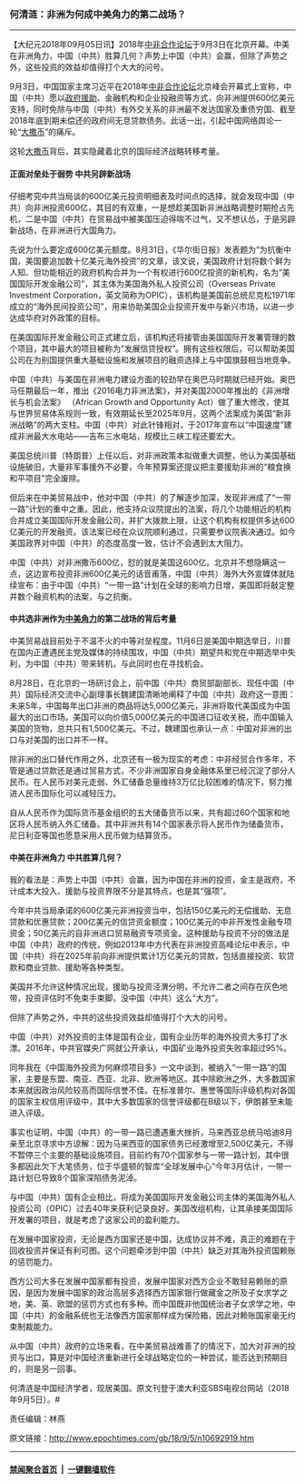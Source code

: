 ### 何清涟：非洲为何成中美角力的第二战场？
------------------------

<p>【大纪元2018年09月05日讯】2018年<a href="http://www.epochtimes.com/gb/tag/%E4%B8%AD%E9%9D%9E%E5%90%88%E4%BD%9C%E8%AE%BA%E5%9D%9B.html">中非合作论坛</a>于9月3日在北京开幕。中美在非洲角力，中国（中共）胜算几何？声势上中国（中共）会赢，但除了声势之外，这些投资的效益却值得打个大大的问号。</p>
<p>9月3日，中国国家主席习近平在2018年<a href="http://www.epochtimes.com/gb/tag/%E4%B8%AD%E9%9D%9E%E5%90%88%E4%BD%9C%E8%AE%BA%E5%9D%9B.html">中非合作论坛</a>北京峰会开幕式上宣称，中国（中共）愿以<a href="http://www.epochtimes.com/gb/tag/%E6%94%BF%E5%BA%9C%E6%8F%B4%E5%8A%A9.html">政府援助</a>、金融机构和企业投融资等方式，向非洲提供600亿美元支持，同时免除与中国（中共）有外交关系的非洲最不发达国家及重债穷国、截至2018年底到期未偿还的政府间无息贷款债务。此话一出，引起中国网络舆论一轮“<a href="http://www.epochtimes.com/gb/tag/%E5%A4%A7%E6%92%92%E5%B8%81.html">大撒币</a>”的痛斥。</p>
<p>这轮<a href="http://www.epochtimes.com/gb/tag/%E5%A4%A7%E6%92%92%E5%B8%81.html">大撒币</a>背后，其实隐藏着北京的国际经济战略转移考量。</p>
<h4>正面对垒处于弱势 中共另辟新战场</h4>
<p>仔细考究中共当局谈的600亿美元投资明细表及时间点的选择，就会发现中国（中共）向非洲投资600亿，其目的有双重，一是想趁美国新非洲战略调整时期抢占先机，二是中国（中共）在贸易战中被美国压迫得喘不过气，又不想认怂，于是另辟新战场，在非洲进行大国角力。</p>
<p>先说为什么要定成600亿美元额度。8月31日，《华尔街日报》发表题为“为抗衡中国，美国要追加数十亿美元海外投资”的文章，该文说，美国政府计划将数个鲜为人知、但功能相近的政府机构合并为一个有权进行600亿投资的新机构，名为“美国国际开发金融公司”，其主体为美国海外私人投资公司（Overseas Private Investment Corporation，英文简称为OPIC），该机构是美国前总统尼克松1971年成立的“海外民间投资公司”，用来协助美国企业投资开发中与新兴市场，以进一步达成华府对外政策的目标。</p>
<p>在美国国际开发金融公司正式建立后，该机构还将接管由美国国际开发署管理的数个项目，其中最大的项目被称为“发展信贷授权”。拥有这些权限后，可以帮助美国公司在为别国提供重大基础设施和发展项目的融资选择上与中国旗鼓相当地竞争。</p>
<p>中国（中共）与美国在非洲电力建设方面的较劲早在奥巴马时期就已经开始。奥巴马任期最后一年，推出《2016电力非洲法案》，并对美国2000年推出的《非洲增长与机会法案》 （African Growth and Opportunity Act）做了重大修改，使其与世界贸易体系规则一致，有效期延长至2025年9月，这两个法案成为美国“新非洲战略”的两大支柱。中国（中共）对此针锋相对，于2017年宣布以“中国速度”建成非洲最大水电站——吉布三水电站，规模比三峡工程还要宏大。</p>
<p>美国总统川普（特朗普）上任以后，对非洲政策本拟做重大调整，他认为美国基础设施破旧，大量非军事援外不必要，今年预算案还提议把主要援助非洲的“粮食换和平项目”完全废除。</p>
<p>但后来在中美贸易战中，他对中国（中共）的了解逐步加深，发现非洲成了“一带一路”计划的重中之重。因此，他支持众议院提出的法案，将几个功能相近的机构合并成立美国国际开发金融公司，并扩大拨款上限，让这个机构有权提供多达600亿美元的开发融资。该法案已经在众议院顺利通过，只需要参议院表决通过。如今美国政界对中国（中共）的态度高度一致，估计不会遇到太大阻力。</p>
<p>中国（中共）对非洲撒币600亿，怼的就是美国这600亿。北京并不想隐瞒这一点，这边宣布投资非洲600亿美元的话音甫落，中国（中共）海外大外宣媒体就陆续宣布：由于中国（中共）“一带一路”计划在全球的影响力日增，美国即将敲定整并数个融资机构的法案，与之抗衡。</p>
<h4>中共选非洲作为<a href="http://www.epochtimes.com/gb/tag/%E4%B8%AD%E7%BE%8E%E8%A7%92%E5%8A%9B.html">中美角力</a>的第二战场的背后考量</h4>
<p>中美贸易战目前处于不温不火的中等对垒程度。11月6日是美国中期选举日，川普在国内正遭遇民主党及媒体的持续围攻，中国（中共）期望共和党在中期选举中失利，为中国（中共）带来转机，与此同时也在寻找机会。</p>
<p>8月28日，在北京的一场研讨会上，前中国（中共）商贸部副部长、现任中国（中共）国际经济交流中心副理事长魏建国清晰地阐释了中国（中共）政府这一意图：未来5年，中国每年出口非洲的商品将达5,000亿美元，非洲将取代美国成为中国最大的出口市场。美国可以向价值5,000亿美元的中国进口征收关税，而中国输入美国的货物，总共只有1,500亿美元。不过，魏建国也承认一点：中国对非洲的出口与对美国的出口并不一样。</p>
<p>除非洲的出口替代作用之外，北京还有一极为现实的考虑：中非经贸合作多年，不管是通过贷款还是通过贸易方式，不少非洲国家自身金融体系里已经沉淀了部分人民币。在人民币对美元走弱、外汇储备总量维持3万亿比较困难的情况下，努力推进人民币国际化可以减轻压力。</p>
<p>自从人民币作为国际货币基金组织的五大储备货币以来，共有超过60个国家和地区将人民币纳入外汇储备。其中非洲共有14个国家表示将人民币作为储备货币，尼日利亚等国也愿意采用人民币做为结算货币。</p>
<h4>中美在非洲角力 中共胜算几何？</h4>
<p>我的看法是：声势上中国（中共）会赢，因为中国在非洲的投资，金主是政府，不计成本大投入、援助与投资界限不分是其特点，也是其“强项”。</p>
<p>今年中共当局承诺的600亿美元非洲投资当中，包括150亿美元的无偿援助、无息贷款和优惠贷款；200亿美元的信贷资金额度；100亿美元的中非开发性金融专项资金；50亿美元的自非洲进口贸易融资专项资金。这种援助与投资不分的做法是中国（中共）政府的传统，例如2013年中方代表在非洲投资高峰论坛中表示，中国（中共）将在2025年前向非洲提供累计1万亿美元的贷款，包括直接投资、软贷款和商业贷款、援助等各种类型。</p>
<p>美国并不允许这种情况出现，援助与投资泾渭分明，不允许二者之间存在灰色地带，投资评估时不免束手束脚，没中国（中共）这么“大方”。</p>
<p>但除了声势之外，中共的这些投资效益却值得打个大大的问号。</p>
<p>中国（中共）对外投资的主体是国有企业，国有企业历年的海外投资大多打了水漂。2016年，中共官媒央广网就公开承认，中国矿业海外投资失败率超过95%。</p>
<p>同年我在《中国海外投资为何麻烦项目多》一文中谈到，被纳入“一带一路”的国家，主要是东盟、南亚、西亚、北非、欧洲等地区。其中除欧洲之外，大多数国家本来就因政治风险较高而国际信誉不佳。在标准普尔、惠誉等国际评级机构对各国的国家主权信用评级中，其中大多数国家的信誉评级都在B级以下，伊朗甚至未能进入评级。</p>
<p>事实也证明，中国（中共）的一带一路已遭遇重大挫折，马来西亚总统马哈迪8月亲至北京寻求中方谅解：因为马来西亚的国家债务已经激增至2,500亿美元，不得不暂停三个主要的基础设施项目。目前约有70个国家参与一带一路计划，其中很多都因此欠下大笔债务，位于华盛顿的智库“全球发展中心”今年3月估计，一带一路计划已导致8个国家深陷债务泥淖。</p>
<p>与中国（中共）国有企业相比，将成为美国国际开发金融公司主体的美国海外私人投资公司（OPIC）过去40年来获利记录良好。美国改组机构，让其承接美国国际开发署的项目，就是考虑了这家公司的盈利能力。</p>
<p>在发展中国家投资，无论是西方国家还是中国，达成协议并不难，真正的难题在于回收投资并保证有利可图。这个问题牵涉到中国（中共）缺乏对其海外投资国赖账的惩罚能力。</p>
<p>西方公司大多在发展中国家都有投资，发展中国家对西方企业不敢轻易赖账的原因，是因为发展中国家的政治高层多选择西方国家银行做藏金之所及子女求学之地，美、英、欧盟的惩罚方式也有多种。而中国既非他国统治者子女求学之地，中国（中共）的金融系统也无法像西方国家那样成为保险箱，因此对赖账国家毫无约束制裁能力。</p>
<p>从中国（中共）政府的立场来看，在中美贸易战难善了的情况下，加大对非洲的投资与出口，算是对中国经济重新进行全球战略定位的一种尝试，能否达到预期目的，则是另一回事。</p>
<p>何清涟是中国经济学者，现居美国。原文刊登于澳大利亚SBS电视台网站（2018年9月5日）。#</p>
<p>责任编辑：林燕</p>

原文链接：http://www.epochtimes.com/gb/18/9/5/n10692919.htm


------------------------
#### [禁闻聚合首页](https://github.com/gfw-breaker/banned-news/blob/master/README.md) &nbsp;|&nbsp;  [一键翻墙软件](https://github.com/gfw-breaker/nogfw/blob/master/README.md)